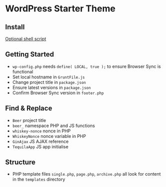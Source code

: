 WordPress Starter Theme
===


Install
-------

[Optional shell script](https://github.com/ianregister/utilities/blob/master/wordpress.sh)


Getting Started
---------------

* `wp-config.php` needs `define( LOCAL, true );` to ensure Browser Sync is functional
* Set local hostname in `GruntFile.js`
* Change project title in `package.json`
* Ensure latest versions in `package.json`
* Confirm Browser Sync version in `footer.php`



Find & Replace
--------------

* `Beer`				project title
* `beer_`				namespace PHP and JS functions
* `whiskey-nonce`		nonce in PHP
* `WhiskeyNonce`		nonce variable in PHP 
* `GinAjax`				JS AJAX reference
* `TequilaApp`			JS app initialise



Structure
---------

* PHP template files `single.php`, `page.php`, `archive.php` all look for content in the `templates` directory

